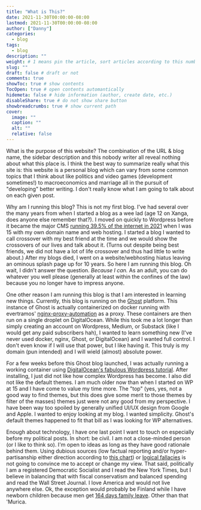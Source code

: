 ```yaml
---
title: "What is This?"
date: 2021-11-30T00:00:00-08:00
lastmod: 2021-11-30T00:00:00-08:00
author: ["Danny"]
categories:
  - blog
tags:
  - blog
description: ""
weight: # 1 means pin the article, sort articles according to this number
slug: ""
draft: false # draft or not
comments: true
showToc: true # show contents
TocOpen: true # open contents automantically
hidemeta: false # hide information (author, create date, etc.)
disableShare: true # do not show share button
showbreadcrumbs: true # show current path
cover:
  image: ""
  caption: ""
  alt: ""
  relative: false
---
```


What is the purpose of this website? The combination of the URL & blog name, the sidebar description and this nobody writer all reveal nothing about what this place is. I think the best way to summarize really what this site is: this website is a personal blog which can vary from some common topics that I think about like politics and video games (development sometimes!) to macroeconomics and marriage all in the pursuit of "developing" better writing. I don't really know what I am going to talk about on each given post.

Why am I running this blog? This is not my first blog. I've had several over the many years from when I started a blog as a wee lad (age 12 on Xanga, does anyone else remember that?). I moved on quickly to Wordpress before it became the major CMS [running 39.5% of the internet in 2021](https://techjury.net/blog/percentage-of-wordpress-websites/) when I was 15 with my own domain name and web hosting. I started a blog I wanted to call crossover with my best friend at the time and we would show the crossovers of our lives and talk about it. (Turns out despite being best friends, we did not have a lot of life crossover and thus had little to write about.) After my blogs died, I went on a website/webhosting hiatus leaving an ominous splash page up for 10 years. So here I am running this blog. Oh wait, I didn't answer the question. _Because I can._ As an adult, you can do whatever you well please (generally at least within the confines of the law) because you no longer have to impress anyone.

One other reason I am running this blog is that I am interested in learning new things. Currently, this blog is running on the [Ghost](https://ghost.org/) platform. This instance of Ghost is actually containerized on docker running with evertramos' [nginx-proxy-automation](https://github.com/evertramos/nginx-proxy-automation) as a proxy. These containers are then run on a single droplet on DigitalOcean. While this took me a lot longer than simply creating an account on Wordpress, Medium, or Substack (like I would get any paid subscribers hah), I wanted to learn something new (I've never used docker, nginx, Ghost, or DigitalOcean) and I wanted full control. I don't even know if I will use that power, but I like having it. This truly is my domain (pun intended) and I will wield (almost) absolute power.

For a few weeks before this Ghost blog launched, I was actually running a working container using [DigitalOcean's fabulous Wordpress tutorial](https://www.digitalocean.com/community/tutorials/how-to-install-wordpress-with-docker-compose). After installing, I just did not like how complex Wordpress has become. I also did not like the default themes. I am much older now than when I started on WP at 15 and I have come to value my time more. The "top" (yes, yes, not a good way to find themes, but this does give some merit to those themes by filter of the masses) themes just were not any good from my perspective. I have been way too spoiled by generally unified UI/UX design from Google and Apple. I wanted to enjoy looking at my blog. I wanted simplicity. Ghost's default themes happened to fit that bill as I was looking for WP alternatives.

Enough about technology, I have one last point I want to touch on especially before my political posts. In short: be civil. I am not a close-minded person (or I like to think so). I'm open to ideas as long as they have good rationale behind them. Using dubious sources (low factual reporting and/or hyper-partisanship either direction according to [this chart](https://adfontesmedia.com/)) or [logical fallacies](https://yourlogicalfallacyis.com/) is not going to convince me to accept or change my view. That said, politically I am a registered Democratic Socialist and I read the New York Times, but I believe in balancing that with fiscal conservatism and balanced spending and read the Wall Street Journal. I love America and would not live anywhere else. Ok, the exception would probably be Finland while I have newborn children because men get [164 days family leave](https://www.nytimes.com/2020/02/06/world/europe/finland-parental-leave-equality.html). Other than that 'Murica.
